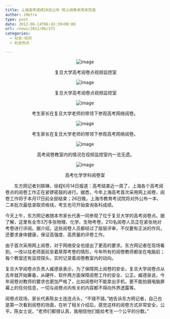 ```yaml
---
title: 上海高考成绩26日公布 网上阅卷本周末完成
author: iMetro
type: post
date: 2012-06-14T06:43:39+00:00
url: /news/2012/06/371
categories:
  - 社会-坊间
  - 社会热点

---
```

<div id="zw">
  <p align="center">
    <img src="http://sh.eastday.com/m/20120614/images/02071436.jpg" alt="image" />
  </p>
  
  <p align="center">
     复旦大学高考阅卷点视频监控室
  </p>
  
  <p align="center">
    <img src="http://sh.eastday.com/m/20120614/images/02071438.jpg" alt="image" />
  </p>
  
  <p align="center">
     复旦大学高考阅卷点视频监控室
  </p>
  
  <p align="center">
    <img src="http://sh.eastday.com/m/20120614/images/02071439.jpg" alt="image" />
  </p>
  
  <p align="center">
    考生家长在复旦大学老师的带领下参观高考网络阅卷。
  </p>
  
  <p align="center">
    <img src="http://sh.eastday.com/m/20120614/images/02071440.jpg" alt="image" />
  </p>
  
  <p align="center">
    考生家长在复旦大学老师的带领下参观高考网络阅卷。
  </p>
  
  <p align="center">
    <img src="http://sh.eastday.com/m/20120614/images/02071442.jpg" alt="image" />
  </p>
  
  <p align="center">
     高考阅卷教室内的情况在视频监控室内一览无遗。
  </p>
  
  <p align="center">
    <img src="http://sh.eastday.com/m/20120614/images/02071443.jpg" alt="image" />
  </p>
  
  <p align="center">
    高考化学学科阅卷室
  </p>
  
  <p>
    　　东方网记者刘轶琳、徐程6月14日报道：高考结束近一周了，上海各个高考阅卷点的阅卷工作正在紧锣密鼓的进行。据悉，今年上海高考首次采用网上阅卷，阅卷工作将于本月17日前全部结束；26日晚，上海市教育考试院将对外公布一本、二本批次最低录取资格线，考生也可开始查询各科成绩。
  </p>
  
  <p>
    今天上午，东方网记者随本市家长代表一同参观了位于复旦大学的高考阅卷点。据了解，这里有全市3万多张物理、化学、生物考卷，210名阅卷人员正在紧张地对考卷进行评阅。据介绍，这些阅卷人员都经过了层层评审，不仅要有正派的作风，还要求身体健康，保证高强度、高质量的评卷工作。
  </p>
  
  <p>
    由于首次采用网上阅卷，对于网络安全也提出了更高的要求。东方网记者在现场看到，一改以往老师面前垒着厚厚考卷的情形，今年所有的阅卷教师都坐在电脑前；每个教室还有监控探头，实时记录着阅卷教室内的动向。
  </p>
  
  <p>
    复旦大学阅卷点负责人臧德泉表示，为了保障网上阅卷的安全，复旦大学阅卷点从去年就开始筹备，从硬件、软件两方面保障阅卷工作的安全、公正。臧德泉说，今年阅卷对教师的要求也更加严格了，比如阅卷时不能拿出手机，更不能拍摄电脑屏幕上的任何信息，一切与阅卷点内有关的内容都不得向外界透露等。
  </p>
  
  <p>
    阅卷点现场，家长代表陈女士连连点头，“不错不错。”她告诉东方网记者，自己也是第一次看到阅卷的场面，在听了相关介绍后，感觉这样的阅卷方式非常安全，公平。陈女士说，“老师们都很认真，我相信他们能给考生一个公平的分数。”
  </p>
  
  <p>
    &nbsp;
  </p>
</div>